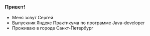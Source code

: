 ### Привет!
- Меня зовут Сергей
- Выпускник Яндекс Практикума по программе Java-developer
- Проживаю в городе Санкт-Петербург
